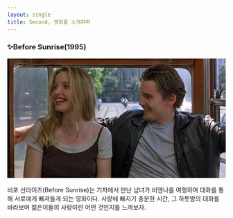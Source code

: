 ```yaml
---
layout: single
title: Second, 영화를 소개하며
---
```

### ✨Before Sunrise(1995)
![sunrise](/assets/images/sunrise.png)


비포 선라이즈(Before Sunrise)는 기차에서 만난 남녀가 비엔나를 여행하며 대화를 통해 서로에게 빠져들게 되는 영화이다.
사랑에 빠지기 충분한 시간, 그 하룻밤의 대화를 바라보며 젊은이들의 사랑이란 어떤 것인지를 느껴보자.
